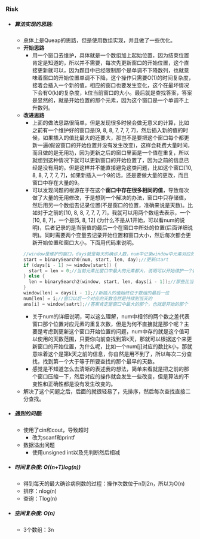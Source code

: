 ### Risk

- ##### 算法实现的思路:
  - 总体上是Queap的思路，但是使用数组实现，并且做了一些优化。
  - **开始思路**
    - 用一个窗口去维护，具体就是一个数组加上起始位置，因为结束位置肯定是知道的，所以并不需要，每次先更新窗口的开始位置，这个直接更新就可以，因为题目中已经限制那个是单调不下降数列，也就意味着窗口的开始位置单调不下降，这个操作只需要O(1)的时间复杂度，接着会插入一个新的值，相应的窗口也要发生变化，这个在最坏情况下会有O(k)的复杂度，k位当前窗口的大小。最后就是查找答案，答案是显然的，就是开始位置的那个元素，因为这个窗口是一个单调不上升数列。
  - **改进思路**
    - 上面的做法思路很简单，但是发现很多时候会做无意义的计算，比如之前有一个维护好的窗口是[9, 8, 8, 7, 7, 7, 7]，然后插入新的值的时候，如果插入的值比最大的还要大，那岂不是要把这个窗口每个都更新一遍(假设窗口的开始位置并没有发生改变)，这样会耗费大量时间，而且做的是无用功，因为更新之后的窗口里面是一个值在重复，所以就想到这种情况下就可以更新窗口的开始位置了，因为之前的信息已经是没有用的。但是这样并不能直接避免这类问题，比如这个窗口[10, 8, 8, 7, 7, 7, 7]，如果新插入一个9的话，还是要做大量的更改，而且窗口中存在大量的9。
    - 可以发现问题的根源在于在这个**窗口中存在很多相同的值**，导致每次做了大量的无用修改，于是想到一个解决的办法，窗口中只存储值，然后用另一个数组去记录位置(不是窗口的位置，准确来说是天数)。比如对于之前的[10, 8, 8, 7, 7, 7, 7]，我就可以用两个数组去表示，一个[10, 8, 7]，一个是[5, 8, 12] (为什么不是从1开始，可以看num的说明)，后者记录的是当前值的最后一个在窗口中所处的位置(后面详细说明)。同时需要两个变量去记录开始位置和窗口大小，然后每次都会更新开始位置和窗口大小。下面用代码来说明。
    ```c++
    //window是维护的窗口，days就是每天的确诊人数，num中记录window中元素对应的天数，start和len对应开始位置和窗口大小
    start = binarySearch0(num, start, len, day);//更新start
    if (days[i - 1] >= window[start]) {
      start = len = 0;//当前元素比窗口中最大的元素都大，说明可以开始维护一个新的数组了
    } else {
      len = binarySearch2(window, start, len, days[i - 1]);//那些比当前需要插入的值小的数都是无用的，所以直接更新窗口大小
    }
    window[len] = days[i - 1];//新插入的值始终位于数组的最后一位
    num[len] = i;//窗口以后一个对应的天数当然是持续到当天的
    ans[i] = window[satrt];//答案肯定是窗口中最大的那个，也就是开始的那个
    ```
    - 关于num的详细说明，可以这么理解，num中相邻的两个数之差代表窗口那个位置对应元素的重复次数，但是为何不直接就是那个呢？主要是考虑到更新这个窗口开始位置的问题，num中存的就是这个值可以使用的天数范围，只要你向前查找到第k天，那就可以根据这个来更新窗口的开始位置，为什么呢，比如一个num[j]对应的数比k小，那就意味着这个是第k天之前的信息，你自然是用不到了，所以每次二分查找，找到第一个大于等于所要查找的那个最早的天数。
    - 感觉是不知道怎么去清晰的表述我的想法，简单来看就是把之前的那个窗口压缩一下，然后对应的操作就会发生一些改变，但是算法的不变性和正确性都是没有发生改变的。
  - 解决了这个问题之后，后面的就很轻易了，先排序，然后每次查找直接二分查找。
- ##### 遇到的问题:
  - 使用了cin和cout，导致超时
    - 改为scanf和printf
  - 数据溢出问题
    - 使用unsigned int以及先判断然后相减
- ##### 时间复杂度: O((n+T)log(n))
  - 得到每天的最大确诊病例数的过程：操作次数位于n到2n，所以为O(n)
  - 排序：nlog(n)
  - 查询：Tlog(n)
- ##### 空间复杂度: O(n)
  - 3个数组：3n
